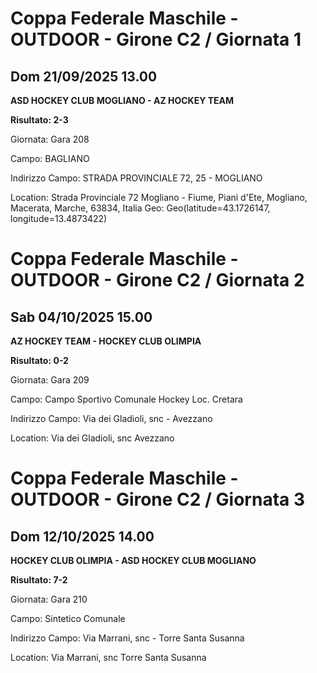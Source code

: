 # Coppa Federale Maschile - OUTDOOR  - Girone C2 / Giornata 1
## Dom 21/09/2025 13.00

<strong>ASD HOCKEY CLUB MOGLIANO - AZ HOCKEY TEAM</strong>

**Risultato: 2-3**

Giornata: Gara 208

Campo: BAGLIANO 

Indirizzo Campo:  STRADA PROVINCIALE 72, 25 - MOGLIANO

Location: Strada Provinciale 72 Mogliano - Fiume, Piani d'Ete, Mogliano, Macerata, Marche, 63834, Italia
Geo: Geo(latitude=43.1726147, longitude=13.4873422)
<!-- VALCHISONE_END -->


# Coppa Federale Maschile - OUTDOOR  - Girone C2 / Giornata 2
## Sab 04/10/2025 15.00

<strong>AZ HOCKEY TEAM - HOCKEY CLUB OLIMPIA</strong>

**Risultato: 0-2**

Giornata: Gara 209

Campo: Campo Sportivo Comunale Hockey Loc. Cretara 

Indirizzo Campo:  Via dei Gladioli, snc - Avezzano

Location:  Via dei Gladioli, snc Avezzano
<!-- VALCHISONE_END -->


# Coppa Federale Maschile - OUTDOOR  - Girone C2 / Giornata 3
## Dom 12/10/2025 14.00

<strong>HOCKEY CLUB OLIMPIA - ASD HOCKEY CLUB MOGLIANO</strong>

**Risultato: 7-2**

Giornata: Gara 210

Campo: Sintetico Comunale 

Indirizzo Campo:  Via Marrani, snc - Torre Santa Susanna

Location:  Via Marrani, snc Torre Santa Susanna
<!-- VALCHISONE_END -->


